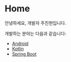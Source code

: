 # Home

안녕하세요, 개발자 주진현입니다.

개발하는 분야는 다음과 같습니다:

- [Android](./android/)
- [Kotlin](./kotlin/)
- [Spring Boot](./spring-boot/)
